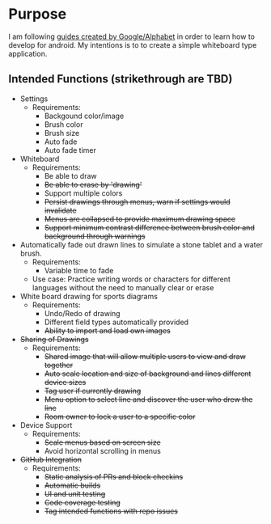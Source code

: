# Purpose

I am following [guides created by Google/Alphabet](https://developer.android.com/courses/pathways)
in order to learn how to develop for android. My intentions is to to create a simple whiteboard 
type application.

## Intended Functions (strikethrough are TBD)
* Settings
  * Requirements:
    * Backgound color/image
    * Brush color
    * Brush size
    * Auto fade
    * Auto fade timer
* Whiteboard
  * Requirements:
    * Be able to draw
    * ~~Be able to erase by 'drawing'~~
    * Support multiple colors
    * ~~Persist drawings through menus, warn if settings would invalidate~~
    * ~~Menus are collapsed to provide maximum drawing space~~
    * ~~Support minimum contrast difference between brush color and background through warnings~~
* Automatically fade out drawn lines to simulate a stone tablet and a water brush.
  * Requirements:
    * Variable time to fade
  * Use case: Practice writing words or characters for different languages without the need to
  manually clear or erase
* White board drawing for sports diagrams
  * Requirements:
    * Undo/Redo of drawing
    * Different field types automatically provided
    * ~~Ability to import and load own images~~
* ~~Sharing of Drawings~~
  * Requirements:
    * ~~Shared image that will allow multiple users to view and draw together~~
    * ~~Auto scale location and size of background and lines different device sizes~~
    * ~~Tag user if currently drawing~~
    * ~~Menu option to select line and discover the user who drew the line~~
    * ~~Room owner to lock a user to a specific color~~
* Device Support
  * Requirements:
    * ~~Scale menus based on screen size~~
    * Avoid horizontal scrolling in menus
* ~~GitHub Integration~~
  * Requirements:
    * ~~Static analysis of PRs and block checkins~~
    * ~~Automatic builds~~
    * ~~UI and unit testing~~
    * ~~Code coverage testing~~
    * ~~Tag intended functions with repo issues~~
    
